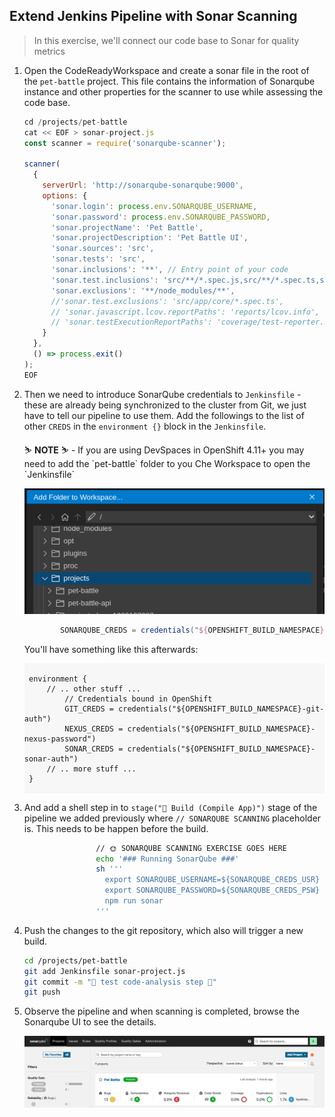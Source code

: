 ## Extend Jenkins Pipeline with Sonar Scanning

> In this exercise, we'll connect our code base to Sonar for quality metrics

1. Open the CodeReadyWorkspace and create a sonar file in the root of the `pet-battle` project. This file contains the information of Sonarqube instance and other properties for the scanner to use while assessing the code base.

    ```javascript
    cd /projects/pet-battle
    cat << EOF > sonar-project.js
    const scanner = require('sonarqube-scanner');

    scanner(
      {
        serverUrl: 'http://sonarqube-sonarqube:9000',
        options: {
          'sonar.login': process.env.SONARQUBE_USERNAME,
          'sonar.password': process.env.SONARQUBE_PASSWORD,
          'sonar.projectName': 'Pet Battle',
          'sonar.projectDescription': 'Pet Battle UI',
          'sonar.sources': 'src',
          'sonar.tests': 'src',
          'sonar.inclusions': '**', // Entry point of your code
          'sonar.test.inclusions': 'src/**/*.spec.js,src/**/*.spec.ts,src/**/*.spec.jsx,src/**/*.test.js,src/**/*.test.jsx',
          'sonar.exclusions': '**/node_modules/**',
          //'sonar.test.exclusions': 'src/app/core/*.spec.ts',
          // 'sonar.javascript.lcov.reportPaths': 'reports/lcov.info',
          // 'sonar.testExecutionReportPaths': 'coverage/test-reporter.xml'
        }
      },
      () => process.exit()
    );
    EOF
    ```

2. Then we need to introduce SonarQube credentials to `Jenkinsfile` - these are already being synchronized to the cluster from Git, we just have to tell our pipeline to use them. Add the followings to the list of other `CREDS` in the `environment {}` block in the `Jenkinsfile`.

    <p class="warn">
    ⛷️ <b>NOTE</b> ⛷️ - If you are using DevSpaces in OpenShift 4.11+ you may need to add the `pet-battle` folder to you Che Workspace to open the `Jenkinsfile`
    </p>

    ![add-folder-to-workspace](images/add-folder-to-workspace.png)

    ```groovy
            SONARQUBE_CREDS = credentials("${OPENSHIFT_BUILD_NAMESPACE}-sonarqube-auth")
    ```

    You'll have something like this afterwards:
    <div class="highlight" style="background: #f7f7f7">
    <pre><code class="language-groovy">
    environment {
        // .. other stuff ...
            // Credentials bound in OpenShift
            GIT_CREDS = credentials("${OPENSHIFT_BUILD_NAMESPACE}-git-auth")
            NEXUS_CREDS = credentials("${OPENSHIFT_BUILD_NAMESPACE}-nexus-password")
            SONAR_CREDS = credentials("${OPENSHIFT_BUILD_NAMESPACE}-sonar-auth")
        // .. more stuff ...
    }
    </code></pre></div>

3. And add a shell step in to `stage("🧰 Build (Compile App)")` stage of the pipeline we added previously where `// SONARQUBE SCANNING` placeholder is. This needs to be happen before the build.

    ```bash
                    // 🌞 SONARQUBE SCANNING EXERCISE GOES HERE 
                    echo '### Running SonarQube ###'
                    sh '''
                      export SONARQUBE_USERNAME=${SONARQUBE_CREDS_USR}
                      export SONARQUBE_PASSWORD=${SONARQUBE_CREDS_PSW}
                      npm run sonar
                    '''
    ```

4. Push the changes to the git repository, which also will trigger a new build.

    ```bash
    cd /projects/pet-battle
    git add Jenkinsfile sonar-project.js
    git commit -m "🧦 test code-analysis step 🧦"
    git push
    ```

5. Observe the pipeline and when scanning is completed, browse the Sonarqube UI to see the details.

    ![sonar-pb-ui](images/sonar-pb-ui.png)
